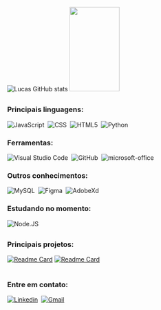 ![Lucas GitHub stats](https://github-readme-stats.vercel.app/api?username=iLucasRamos&show_icons=true&theme=calm&locale=pt-br)
 <img width="48%" height="195px" src="https://github-readme-stats.vercel.app/api/top-langs/?username=iLucasRamos&layout=compact&hide_border=false&title_color=c5715d&text_color=ebcfb2&bg_color=373f51&locale=pt-br" />
</div>

##

### Principais linguagens:
![JavaScript](https://img.shields.io/badge/-JavaScript-0D1117?style=for-the-badge&logo=javascript&labelColor=0D1117&textColor=0D1117)&nbsp;
![CSS](https://img.shields.io/badge/-CSS-0D1117?style=for-the-badge&logo=CSS3&logoColor=1572B6&labelColor=0D1117)&nbsp;
![HTML5](https://img.shields.io/badge/-HTML-0D1117?style=for-the-badge&logo=HTML5&logoColor=ff5722&labelColor=0D1117)&nbsp;
![Python](https://img.shields.io/badge/-python-0D1117?style=for-the-badge&logo=python&logoColor=347ab4&labelColor=0D1117)&nbsp;

### Ferramentas:
![Visual Studio Code](https://img.shields.io/badge/-Visual%20Studio%20Code-0D1117?style=for-the-badge&logo=visual-studio-code&logoColor=007ACC&labelColor=0D1117)&nbsp;
![GitHub](https://img.shields.io/badge/-GitHub-0D1117?style=for-the-badge&logo=github&labelColor=0D1117)&nbsp;
![microsoft-office](https://img.shields.io/badge/-microsoft_office-0D1117?style=for-the-badge&logo=microsoft-office&labelColor=0D1117)&nbsp;

### Outros conhecimentos:
![MySQL](https://img.shields.io/badge/-mysql-0D1117?style=for-the-badge&logo=mysql&labelColor=0D1117)&nbsp;
![Figma](https://img.shields.io/badge/-figma-0D1117?style=for-the-badge&logo=figma&labelColor=0D1117)&nbsp;
![AdobeXd](https://img.shields.io/badge/-Adobe%20XD-0D1117?style=for-the-badge&logo=adobe-xd&labelColor=0D1117)&nbsp;
  
### Estudando no momento:
![Node.JS](https://img.shields.io/badge/-Node.JS-0D1117?style=for-the-badge&logo=node.js&labelColor=0D1117&textColor=0D1117)&nbsp;

##
### Principais projetos:
[![Readme Card](https://github-readme-stats.vercel.app/api/pin/?username=iLucasRamos&theme=calm&repo=TIC-TAC-TOE)](https://github.com/iLucasRamos/TIC-TAC-TOE)
[![Readme Card](https://github-readme-stats.vercel.app/api/pin/?username=iLucasRamos&theme=calm&repo=README-PROTOTIPO)](https://github.com/iLucasRamos/README-PROTOTIPO)
#

### Entre em contato:
[![Linkedin](https://img.shields.io/badge/-linkedin-0D1117?style=for-the-badge&logo=linkedin&labelColor=0D1117)](https://www.linkedin.com/in/uxlucasramos/)&nbsp;
[![Gmail](https://img.shields.io/badge/-Gmail-0D1117?style=for-the-badge&logo=gmail&labelColor=0D1117)](mailto:svg.lucax@gmail.com)&nbsp;
